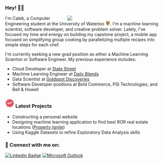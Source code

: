 ### Hey! 👋🏼
<img align='right' src="https://media.giphy.com/media/jdPMeyv9rn0hZHh8n9/giphy.gif" width="300">

I'm Caleb, a Computer Engineering student at the University of Waterloo <img src="assets/waterloo_logo.png" alt="drawing" width="15"/>. I'm a machine learning scientist, software developer, and creative problem solver. Lately, I've focused my time and energy on building my capstone project, a mobile app focused on simplifying group cooking by parallelizing multiple recipes into simple steps for each chef. 

I'm currently seeking a new grad position as either a Machine Learning Scientist or Software Engineer. 
My previous experience includes:
- Cloud Developer at [State Street](https://www.statestreet.com/)
- Machine Learning Engineer at [Daily Blends](https://www.dailyblends.com/)
- Data Scientist at [Goldspot Discoveries](https://goldspot.ca/our-technology/)
- Software Developer positions at Bold Commerce, PSI Technologies, and Bell & Howell

### <img src="assets/new_logo.png" alt="drawing" width="30"/> Latest Projects
- Constructing a personal website
- Designing machine learning application to find best ROR real estate locations ([Property Ignite](https://github.com/CalebChacko/property-ignite))
- Using Kaggle Datasets to refine Exploratory Data Analysis skills

### 💬 Connect with me on: 
[![Linkedin Badge](https://img.shields.io/badge/-LinkedIn-blue?style=flat&logo=Linkedin&logoColor=white&link=https://www.linkedin.com/in/jennifer-jy-zhang/)](https://www.linkedin.com/in/calebchacko/) [![Microsoft Outlook](https://img.shields.io/badge/Microsoft_Outlook-0078D4?style=flat&logo=microsoft-outlook&logoColor=white&link=mailto:ctchacko@uwaterloo.ca)](mailto:caleb.chacko@uwaterloo.ca)

<!--
**CalebChacko/CalebChacko** is a ✨ _special_ ✨ repository because its `README.md` (this file) appears on your GitHub profile.

Here are some ideas to get you started:

- 🔭 I’m currently working on ...
- 🌱 I’m currently learning ...
- 👯 I’m looking to collaborate on ...
- 🤔 I’m looking for help with ...
- 💬 Ask me about ...
- 📫 How to reach me: ...
- 😄 Pronouns: ...
- ⚡ Fun fact: ...
-->
